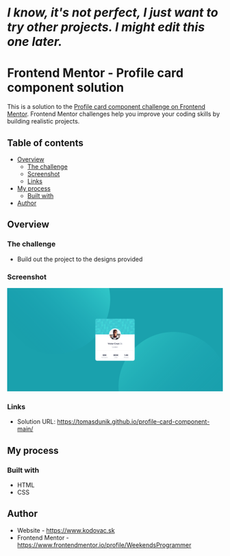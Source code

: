 # _I know, it's not perfect, I just want to try other projects. I might edit this one later._

# Frontend Mentor - Profile card component solution

This is a solution to the [Profile card component challenge on Frontend Mentor](https://www.frontendmentor.io/challenges/profile-card-component-cfArpWshJ). Frontend Mentor challenges help you improve your coding skills by building realistic projects.

## Table of contents

- [Overview](#overview)
  - [The challenge](#the-challenge)
  - [Screenshot](#screenshot)
  - [Links](#links)
- [My process](#my-process)
  - [Built with](#built-with)
- [Author](#author)

## Overview

### The challenge

- Build out the project to the designs provided

### Screenshot

![](./images/screenshot.png)

### Links

- Solution URL: https://tomasdunik.github.io/profile-card-component-main/

## My process

### Built with

- HTML
- CSS

## Author

- Website - https://www.kodovac.sk
- Frontend Mentor - https://www.frontendmentor.io/profile/WeekendsProgrammer
